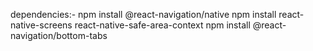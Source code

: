 dependencies:-
npm install @react-navigation/native
npm install react-native-screens react-native-safe-area-context
npm install @react-navigation/bottom-tabs